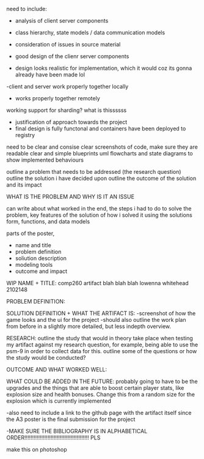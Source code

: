 
need to include:
- analysis of client server components
- class hierarchy, state models / data communication models
- consideration of issues in source material 

- good design of the clienr server components
- design looks realistic for implementation, which it would coz
  its gonna already have been made lol

-client and server work properly together locally 
- works properly together remotely

working support for sharding? what is thissssss

- justification of approach towards the project
- final design is fully functonal and containers have been deployed to registry


need to be clear and consise 
clear screenshots of code, make sure they are readable 
clear and simple blueprints 
uml flowcharts and state diagrams to show implemented behaviours


outline a problem that needs to be addressed (the research question)
outline the solution i have decided upon
outline the outcome of the solution and its impact

WHAT IS THE PROBLEM AND WHY IS IT AN ISSUE

can write about what worked in the end, the steps i had to do
to solve the problem, key features of the solution of how i solved
it using the solutions form, functions, and data models


parts of the poster,
- name and title
- problem definition
- soliution description
- modeling tools 
- outcome and impact

WIP NAME + TITLE:
comp260 artifact blah blah blah
lowenna whitehead 2102148

PROBLEM DEFINITION:

SOLUTION DEFINITION + WHAT THE ARTIFACT IS:
-screenshot of how the game looks and the ui for the project
-should also outline the work plan from before in a slightly more detailed, but less indepth overview.

RESEARCH:
outline the study that would in theory take place when testing my artifact against my research question, for example, being able to use the psm-9 in order to collect data for this. outline some of the questions or how the study would be conducted?

OUTCOME AND WHAT WORKED WELL:

WHAT COULD BE ADDED IN THE FUTURE:
probably going to have to be the upgrades and the things that are able to boost certain player stats, like explosion size and health bonuses. Change this from a random size for the explosion which is currently implemented

-also need to include a link to the github page with the artifact itself since the A3 poster is the final submission for the project

-MAKE SURE THE BIBLIOGRAPHY IS IN ALPHABETICAL ORDER!!!!!!!!!!!!!!!!!!!!!!!!!!!!!!!!!!!!!!!!!! PLS

make this on photoshop
